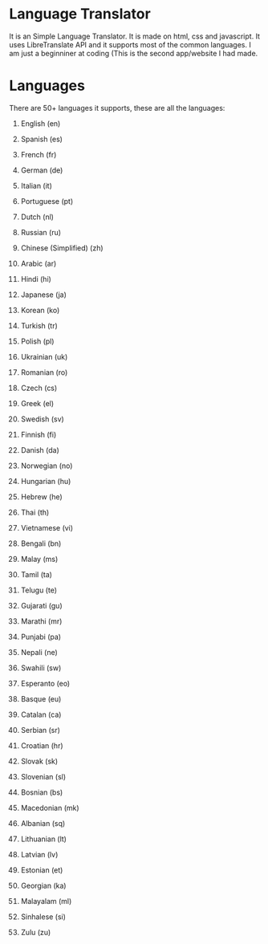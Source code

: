 # Language Translator
It is an Simple Language Translator. It is made on html, css and javascript. It uses LibreTranslate API and it supports most of the common languages. I am just a beginniner at coding (This is the second app/website I had made. 

# Languages
There are 50+ languages it supports, these are all the languages:

1. English (en)


2. Spanish (es)


3. French (fr)


4. German (de)


5. Italian (it)


6. Portuguese (pt)


7. Dutch (nl)


8. Russian (ru)


9. Chinese (Simplified) (zh)


10. Arabic (ar)


11. Hindi (hi)


12. Japanese (ja)


13. Korean (ko)


14. Turkish (tr)


15. Polish (pl)


16. Ukrainian (uk)


17. Romanian (ro)


18. Czech (cs)


19. Greek (el)


20. Swedish (sv)


21. Finnish (fi)


22. Danish (da)


23. Norwegian (no)


24. Hungarian (hu)


25. Hebrew (he)


26. Thai (th)


27. Vietnamese (vi)


28. Bengali (bn)


29. Malay (ms)


30. Tamil (ta)


31. Telugu (te)


32. Gujarati (gu)


33. Marathi (mr)


34. Punjabi (pa)


35. Nepali (ne)


36. Swahili (sw)


37. Esperanto (eo)


38. Basque (eu)


39. Catalan (ca)


40. Serbian (sr)


41. Croatian (hr)


42. Slovak (sk)


43. Slovenian (sl)


44. Bosnian (bs)


45. Macedonian (mk)


46. Albanian (sq)


47. Lithuanian (lt)


48. Latvian (lv)


49. Estonian (et)


50. Georgian (ka)


51. Malayalam (ml)


52. Sinhalese (si)


53. Zulu (zu)
